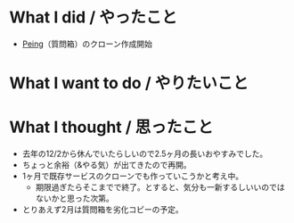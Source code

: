 # What I did / やったこと
- [Peing](https://peing.net/)（質問箱）のクローン作成開始

# What I want to do / やりたいこと

# What I thought / 思ったこと
- 去年の12/2から休んでいたらしいので2.5ヶ月の長いおやすみでした。
- ちょっと余裕（&やる気）が出てきたので再開。
- 1ヶ月で既存サービスのクローンでも作っていこうかと考え中。
  - 期限過ぎたらそこまでで終了。とすると、気分も一新するしいいのではないかと思った次第。
- とりあえず2月は質問箱を劣化コピーの予定。
